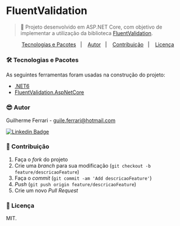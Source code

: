 # FluentValidation

> 🚀 Projeto desenvolvido em ASP.NET Core, com objetivo de implementar a utilização da biblioteca [FluentValidation](https://docs.fluentvalidation.net/en/latest/).

<p align="center">
  <a href="#-tecnologias-e-pacotes">Tecnologias e Pacotes</a>&nbsp;&nbsp;&nbsp;|&nbsp;&nbsp;&nbsp;
  <a href="#-autor">Autor</a>&nbsp;&nbsp;&nbsp;|&nbsp;&nbsp;&nbsp;
  <a href="#-contribuição">Contribuição</a>&nbsp;&nbsp;&nbsp;|&nbsp;&nbsp;&nbsp;
  <a href="#-licença">Licença</a>
</p>

### 🛠 Tecnologias e Pacotes

As seguintes ferramentas foram usadas na construção do projeto:

- [.NET6](https://visualstudio.microsoft.com/pt-br/vs/community/)
- [FluentValidation.AspNetCore](https://www.nuget.org/packages/FluentValidation.AspNetCore/11.2.2?_src=template)

### 😎 Autor

Guilherme Ferrari - guile.ferrari@hotmail.com

[![Linkedin Badge](https://img.shields.io/badge/-Guilherme-blue?style=flat-square&logo=Linkedin&logoColor=white&link=https://www.linkedin.com/in/guilherme-antonio-ferrari/)](https://www.linkedin.com/in/guilherme-antonio-ferrari/)

### 🎯 Contribuição

1. Faça o _fork_ do projeto
2. Crie uma _branch_ para sua modificação (`git checkout -b feature/descricaoFeature`)
3. Faça o _commit_ (`git commit -am 'Add descricaoFeature'`)
4. _Push_ (`git push origin feature/descricaoFeature`)
5. Crie um novo _Pull Request_

### 📝 Licença

MIT.
